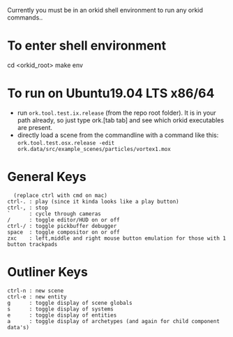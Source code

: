 Currently you must be in an orkid shell environment to run any orkid commands..

To enter shell environment
==========================
cd <orkid_root>
make env

To run on Ubuntu19.04 LTS x86/64
======
* run ```ork.tool.test.ix.release``` (from the repo root folder). It is in your path already, so just type ork.[tab tab] and see which orkid executables are present.
* directly load a scene from the commandline with a command like this:
```ork.tool.test.osx.release -edit ork.data/src/example_scenes/particles/vortex1.mox```

General Keys
=============
```
  (replace ctrl with cmd on mac)
ctrl-. : play (since it kinda looks like a play button)
ctrl-, : stop
`      : cycle through cameras
/      : toggle editor/HUD on or off
ctrl-/ : toggle pickbuffer debugger
space  : toggle compositor on or off
zxc    : left,middle and right mouse button emulation for those with 1 button trackpads
```

Outliner Keys
=============
```
ctrl-n : new scene
ctrl-e : new entity
g      : toggle display of scene globals
s      : toggle display of systems
e      : toggle display of entities
a      : toggle display of archetypes (and again for child component data's)
```
